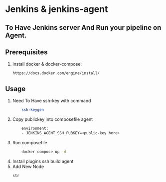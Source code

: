 # Jenkins & jenkins-agent
## To Have Jenkins server And Run your pipeline on Agent.

## Prerequisites
1. install docker & docker-compose:
    ```bash
    https://docs.docker.com/engine/install/
    ```

## Usage
1. Need To Have ssh-key with command 
   ``` bash 
       ssh-keygen
    ```
2. Copy publickey into composefile agent
    ``` bash
        environment:
        - JENKINS_AGENT_SSH_PUBKEY=<public-key here>
    ```
3. Run composefile
    ``` bash
        docker compose up -d
    ```
4. Install plugins ssh build agent
5. Add New Node 
   ```
   str
   
   ```
